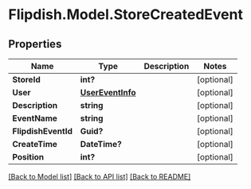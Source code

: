 # Flipdish.Model.StoreCreatedEvent
## Properties

Name | Type | Description | Notes
------------ | ------------- | ------------- | -------------
**StoreId** | **int?** |  | [optional] 
**User** | [**UserEventInfo**](UserEventInfo.md) |  | [optional] 
**Description** | **string** |  | [optional] 
**EventName** | **string** |  | [optional] 
**FlipdishEventId** | **Guid?** |  | [optional] 
**CreateTime** | **DateTime?** |  | [optional] 
**Position** | **int?** |  | [optional] 

[[Back to Model list]](../README.md#documentation-for-models) [[Back to API list]](../README.md#documentation-for-api-endpoints) [[Back to README]](../README.md)

